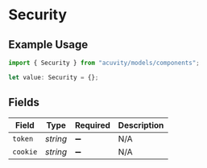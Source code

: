 # Security

## Example Usage

```typescript
import { Security } from "acuvity/models/components";

let value: Security = {};
```

## Fields

| Field              | Type               | Required           | Description        |
| ------------------ | ------------------ | ------------------ | ------------------ |
| `token`            | *string*           | :heavy_minus_sign: | N/A                |
| `cookie`           | *string*           | :heavy_minus_sign: | N/A                |